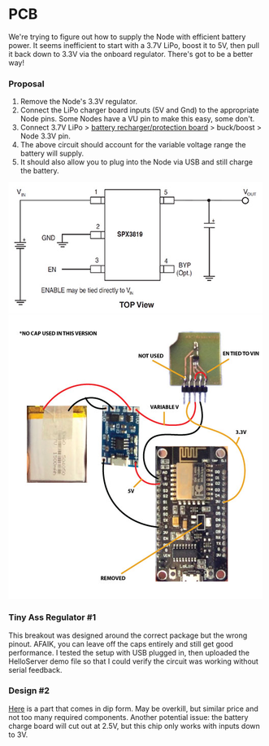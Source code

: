 # PCB
We're trying to figure out how to supply the Node with efficient battery
power. It seems inefficient to start with a 3.7V LiPo, boost it to 5V, then
pull it back down to 3.3V via the onboard regulator. There's got to be a better way!

### Proposal
1. Remove the Node's 3.3V regulator.
2. Connect the LiPo charger board inputs (5V and Gnd) to the appropriate Node pins. Some Nodes have a VU pin to make this easy, some don't.
2. Connect 3.7V LiPo > [battery recharger/protection board](https://www.aliexpress.com/item/10PCS-MINI-USB-1A-Lithium-Battery-Charging-Board-Charger-Module-With-Protection-TP4056/32805383965.html?ws_ab_test=searchweb0_0%252Csearchweb201602_4_10152_10065_10151_10130_10068_10344_10345_10342_10343_10340_10341_10541_10540_10307_10060_10155_10154_10056_10055_10054_10539_10538_10537_10059_10536_10534_10533_100031_10099_10103_10102_5590020_10052_5640020_10053_10107_10050_10142_10051_10324_10325_10084_10083_5370020_10080_10082_10081_10178_10110_10111_10112_10113_10114_5630020_10312_10313_10314_10317_10318_10078_10079_10073-10318normal&dp=7d0b428d037493ecac89750e575eb972&af=240682&cv=47843&afref=https%253A%252F%252Ftinyurl.com%252Fcreate.php%253Fsource%253Dindexpage%2526url%253Dhttps%25253A%25252F%25252Fwww.aliexpress.com%25252Fitem%25252F10PCS-MINI-USB-1A-Lithium-Battery-Charging-Board-Charger-Module-With-Protection-TP4056%25252F32805383965.html%25253Fws_ab_test%25253Dsearchweb0_0%25252Csearchweb201602_4_10152_10065_10151_10130_10068_10344_10345_10342_10343_10340_10341_10541_10540_10307_10060_10155_10154_10056_10055_10054_10539_10538_10537_10059_10536_10534_10533_100031_10099_10103_10102_5590020_10052_5640020_10053_10107_10050_10142_10051_10324_10325_10084_10083_5370020_10080_10082_10081_10178_10110_10111_10112_10113_10114_5630020_10312_10313_10314_10317_10318_10078_10079_10073-10318normal%252523cfs%25252Csearchweb201603_25%25252CppcSwitch_5%252526btsid%25253Df94d43b7-f423-41f8-83ac-27b28ef9341d%252526algo_expid%25253D7730b822-e17d-4589-93ef-2c0607a3ed26-7%252526algo_pvid%25253D7730b822-e17d-4589-93ef-2c0607a3ed26%2526submit%253DMake%252BTinyURL%252521%2526alias%253D&mall_affr=pr3&aff_platform=aaf&cpt=1511991300514&sk=VnYZvQVf&aff_trace_key=4e10832e53bf49ab98bbd48d91d23792-1511991300514-04131-VnYZvQVf&terminal_id=2ec559be078d4ece8f4b7b000ec61859) > buck/boost > Node 3.3V pin.
3. The above circuit should account for the variable voltage range the battery will supply.
5. It should also allow you to plug into the Node via USB and still charge the battery.

![alt text](1/SPX3819_pinout.jpg)
![alt text](1/tiny-ass-setup.jpg)

### Tiny Ass Regulator #1
This breakout was designed around the correct package but the wrong
pinout. AFAIK, you can leave off the caps entirely and still get good
performance. I tested the setup with USB plugged in, then uploaded the
HelloServer demo file so that I could verify the circuit was working
without serial feedback.
 
### Design #2
[Here](http://www.mouser.com/ds/2/308/MC34063A-D-77978.pdf) is a part
that comes in dip form. May be overkill, but similar price and not too
many required components. Another potential issue: the battery charge board will cut out at 2.5V, but this chip only works with inputs down to 3V.
